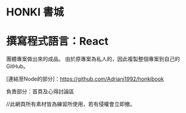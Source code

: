 # HONKI 書城
# 撰寫程式語言：React
團體專案做出來的成品。
由於原專案為私人的，因此複製整個專案到自己的GitHub。

[連結至Node的部分]：https://github.com/Adriani1992/honkibook

負責部分：首頁及心得討論區








//此網頁所有素材皆為練習所使用，若有侵權會立即撤。
